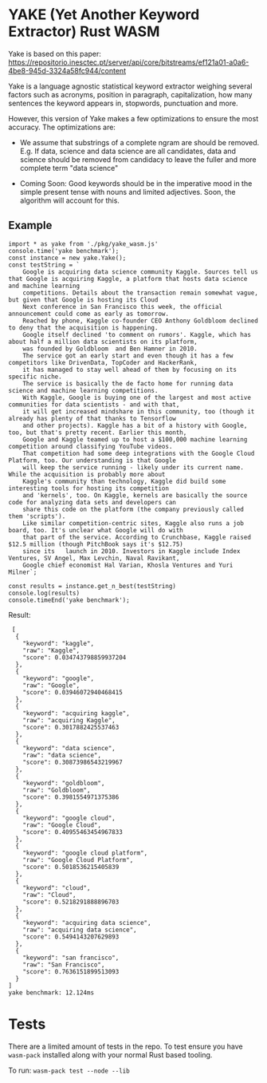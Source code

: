 # YAKE (Yet Another Keyword Extractor) Rust WASM

Yake is based on this paper: https://repositorio.inesctec.pt/server/api/core/bitstreams/ef121a01-a0a6-4be8-945d-3324a58fc944/content

Yake is a language agnostic statistical keyword extractor weighing several factors such as acronyms, position in paragraph, capitalization, how many sentences the keyword appears in, stopwords, punctuation and more.

However, this version of Yake makes a few optimizations to ensure the most accuracy. The optimizations are:

- We assume that substrings of a complete ngram are should be removed. E.g. If data, science and data science are all candidates, data and science should be removed from candidacy to leave the fuller and more complete term "data science"

- Coming Soon: Good keywords should be in the imperative mood in the simple present tense with nouns and limited adjectives. Soon, the algorithm will account for this.

## Example 

```
import * as yake from './pkg/yake_wasm.js'
console.time('yake benchmark');
const instance = new yake.Yake();
const testString = `
    Google is acquiring data science community Kaggle. Sources tell us that Google is acquiring Kaggle, a platform that hosts data science and machine learning 
    competitions. Details about the transaction remain somewhat vague, but given that Google is hosting its Cloud 
    Next conference in San Francisco this week, the official announcement could come as early as tomorrow. 
    Reached by phone, Kaggle co-founder CEO Anthony Goldbloom declined to deny that the acquisition is happening. 
    Google itself declined 'to comment on rumors'. Kaggle, which has about half a million data scientists on its platform, 
    was founded by Goldbloom  and Ben Hamner in 2010. 
    The service got an early start and even though it has a few competitors like DrivenData, TopCoder and HackerRank, 
    it has managed to stay well ahead of them by focusing on its specific niche. 
    The service is basically the de facto home for running data science and machine learning competitions. 
    With Kaggle, Google is buying one of the largest and most active communities for data scientists - and with that, 
    it will get increased mindshare in this community, too (though it already has plenty of that thanks to Tensorflow 
    and other projects). Kaggle has a bit of a history with Google, too, but that's pretty recent. Earlier this month, 
    Google and Kaggle teamed up to host a $100,000 machine learning competition around classifying YouTube videos. 
    That competition had some deep integrations with the Google Cloud Platform, too. Our understanding is that Google 
    will keep the service running - likely under its current name. While the acquisition is probably more about 
    Kaggle's community than technology, Kaggle did build some interesting tools for hosting its competition 
    and 'kernels', too. On Kaggle, kernels are basically the source code for analyzing data sets and developers can 
    share this code on the platform (the company previously called them 'scripts'). 
    Like similar competition-centric sites, Kaggle also runs a job board, too. It's unclear what Google will do with 
    that part of the service. According to Crunchbase, Kaggle raised $12.5 million (though PitchBook says it's $12.75) 
    since its   launch in 2010. Investors in Kaggle include Index Ventures, SV Angel, Max Levchin, Naval Ravikant,
    Google chief economist Hal Varian, Khosla Ventures and Yuri Milner`;

const results = instance.get_n_best(testString)
console.log(results)
console.timeEnd('yake benchmark');
```

Result:

```
 [
  {
    "keyword": "kaggle",
    "raw": "Kaggle",
    "score": 0.034743798859937204
  },
  {
    "keyword": "google",
    "raw": "Google",
    "score": 0.03946072940468415
  },
  {
    "keyword": "acquiring kaggle",
    "raw": "acquiring Kaggle",
    "score": 0.3017882425537463
  },
  {
    "keyword": "data science",
    "raw": "data science",
    "score": 0.30873986543219967
  },
  {
    "keyword": "goldbloom",
    "raw": "Goldbloom",
    "score": 0.3981554971375386
  },
  {
    "keyword": "google cloud",
    "raw": "Google Cloud",
    "score": 0.40955463454967833
  },
  {
    "keyword": "google cloud platform",
    "raw": "Google Cloud Platform",
    "score": 0.5018536215405839
  },
  {
    "keyword": "cloud",
    "raw": "Cloud",
    "score": 0.5218291888896703
  },
  {
    "keyword": "acquiring data science",
    "raw": "acquiring data science",
    "score": 0.5494143207629893
  },
  {
    "keyword": "san francisco",
    "raw": "San Francisco",
    "score": 0.7636151899513093
  }
]
yake benchmark: 12.124ms
```

# Tests
There are a limited amount of tests in the repo. To test ensure you have `wasm-pack` installed along with your normal Rust based tooling.

To run: `wasm-pack test --node --lib`

